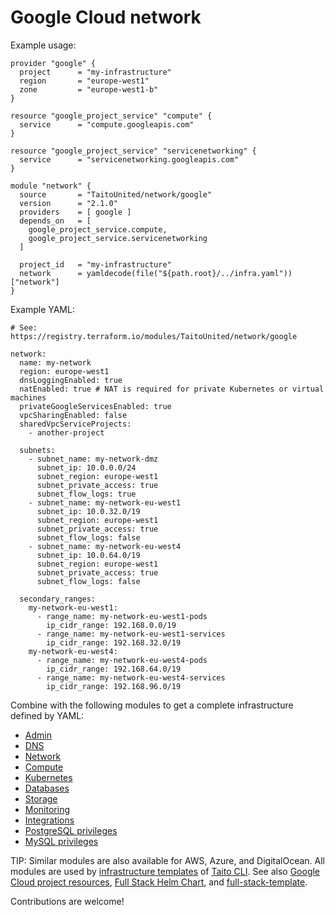 # Google Cloud network

Example usage:

```
provider "google" {
  project      = "my-infrastructure"
  region       = "europe-west1"
  zone         = "europe-west1-b"
}

resource "google_project_service" "compute" {
  service      = "compute.googleapis.com"
}

resource "google_project_service" "servicenetworking" {
  service      = "servicenetworking.googleapis.com"
}

module "network" {
  source       = "TaitoUnited/network/google"
  version      = "2.1.0"
  providers    = [ google ]
  depends_on   = [
    google_project_service.compute,
    google_project_service.servicenetworking
  ]

  project_id   = "my-infrastructure"
  network      = yamldecode(file("${path.root}/../infra.yaml"))["network"]
}
```

Example YAML:

```
# See: https://registry.terraform.io/modules/TaitoUnited/network/google

network:
  name: my-network
  region: europe-west1
  dnsLoggingEnabled: true
  natEnabled: true # NAT is required for private Kubernetes or virtual machines
  privateGoogleServicesEnabled: true
  vpcSharingEnabled: false
  sharedVpcServiceProjects:
    - another-project

  subnets:
    - subnet_name: my-network-dmz
      subnet_ip: 10.0.0.0/24
      subnet_region: europe-west1
      subnet_private_access: true
      subnet_flow_logs: true
    - subnet_name: my-network-eu-west1
      subnet_ip: 10.0.32.0/19
      subnet_region: europe-west1
      subnet_private_access: true
      subnet_flow_logs: false
    - subnet_name: my-network-eu-west4
      subnet_ip: 10.0.64.0/19
      subnet_region: europe-west1
      subnet_private_access: true
      subnet_flow_logs: false

  secondary_ranges:
    my-network-eu-west1:
      - range_name: my-network-eu-west1-pods
        ip_cidr_range: 192.168.0.0/19
      - range_name: my-network-eu-west1-services
        ip_cidr_range: 192.168.32.0/19
    my-network-eu-west4:
      - range_name: my-network-eu-west4-pods
        ip_cidr_range: 192.168.64.0/19
      - range_name: my-network-eu-west4-services
        ip_cidr_range: 192.168.96.0/19
```

Combine with the following modules to get a complete infrastructure defined by YAML:

- [Admin](https://registry.terraform.io/modules/TaitoUnited/admin/google)
- [DNS](https://registry.terraform.io/modules/TaitoUnited/dns/google)
- [Network](https://registry.terraform.io/modules/TaitoUnited/network/google)
- [Compute](https://registry.terraform.io/modules/TaitoUnited/compute/google)
- [Kubernetes](https://registry.terraform.io/modules/TaitoUnited/kubernetes/google)
- [Databases](https://registry.terraform.io/modules/TaitoUnited/databases/google)
- [Storage](https://registry.terraform.io/modules/TaitoUnited/storage/google)
- [Monitoring](https://registry.terraform.io/modules/TaitoUnited/monitoring/google)
- [Integrations](https://registry.terraform.io/modules/TaitoUnited/integrations/google)
- [PostgreSQL privileges](https://registry.terraform.io/modules/TaitoUnited/privileges/postgresql)
- [MySQL privileges](https://registry.terraform.io/modules/TaitoUnited/privileges/mysql)

TIP: Similar modules are also available for AWS, Azure, and DigitalOcean. All modules are used by [infrastructure templates](https://taitounited.github.io/taito-cli/templates#infrastructure-templates) of [Taito CLI](https://taitounited.github.io/taito-cli/). See also [Google Cloud project resources](https://registry.terraform.io/modules/TaitoUnited/project-resources/google), [Full Stack Helm Chart](https://github.com/TaitoUnited/taito-charts/blob/master/full-stack), and [full-stack-template](https://github.com/TaitoUnited/full-stack-template).

Contributions are welcome!
